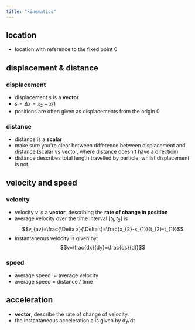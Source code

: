 ```yaml
---
title: "kinematics"
---
```


## location

- location with reference to the fixed point $0$

## displacement & distance

### displacement

- displacement s is a **vector**
- $s = \Delta x = x_{2} -x_{1}1$
- positions are often given as displacements from the origin $0$

### distance

- distance is a **scalar**
- make sure you're clear between difference between displacement and distance (scalar vs vector, where distance doesn't have a direction)
- distance describes total length travelled by particle, whilst displacement is not.

## velocity and speed

### velocity

- velocity v is a **vector**, describing the **rate of change in position**
- average velocity over the time interval $[t_{1},t_{2}]$ is $$v_{av}=\frac{\Delta x}{\Delta t}=\frac{x_{2}-x_{1}}{t_{2}-t_{1}}$$
- instantaneous velocity is given by: $$v=\frac{dx}{dy}=\frac{ds}{dt}$$

### speed

- average speed != average velocity
- average speed = distance / time

## acceleration

- **vector**, describe the rate of change of velocity.
- the instantaneous acceleration a is given by dy/dt
